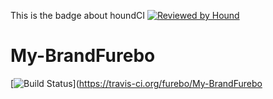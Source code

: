 
This is the badge about houndCI
[![Reviewed by Hound](https://img.shields.io/badge/Reviewed_by-Hound-8E64B0.svg)](https://houndci.com)
# My-BrandFurebo

[![Build Status](https://travis-ci.org/furebo/My-BrandFurebo.svg?branch=master)](https://travis-ci.org/furebo/My-BrandFurebo
